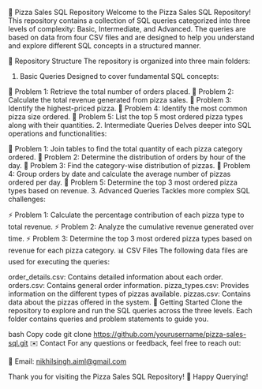 🍕 Pizza Sales SQL Repository
Welcome to the Pizza Sales SQL Repository! This repository contains a collection of SQL queries categorized into three levels of complexity: Basic, Intermediate, and Advanced. The queries are based on data from four CSV files and are designed to help you understand and explore different SQL concepts in a structured manner.

📂 Repository Structure
The repository is organized into three main folders:

1. Basic Queries
Designed to cover fundamental SQL concepts:

🔹 Problem 1: Retrieve the total number of orders placed.
🔹 Problem 2: Calculate the total revenue generated from pizza sales.
🔹 Problem 3: Identify the highest-priced pizza.
🔹 Problem 4: Identify the most common pizza size ordered.
🔹 Problem 5: List the top 5 most ordered pizza types along with their quantities.
2. Intermediate Queries
Delves deeper into SQL operations and functionalities:

🔸 Problem 1: Join tables to find the total quantity of each pizza category ordered.
🔸 Problem 2: Determine the distribution of orders by hour of the day.
🔸 Problem 3: Find the category-wise distribution of pizzas.
🔸 Problem 4: Group orders by date and calculate the average number of pizzas ordered per day.
🔸 Problem 5: Determine the top 3 most ordered pizza types based on revenue.
3. Advanced Queries
Tackles more complex SQL challenges:

⚡ Problem 1: Calculate the percentage contribution of each pizza type to total revenue.
⚡ Problem 2: Analyze the cumulative revenue generated over time.
⚡ Problem 3: Determine the top 3 most ordered pizza types based on revenue for each pizza category.
📊 CSV Files
The following data files are used for executing the queries:

order_details.csv: Contains detailed information about each order.
orders.csv: Contains general order information.
pizza_types.csv: Provides information on the different types of pizzas available.
pizzas.csv: Contains data about the pizzas offered in the system.
🚀 Getting Started
Clone the repository to explore and run the SQL queries across the three levels. Each folder contains queries and problem statements to guide you.

bash
Copy code
git clone https://github.com/yourusername/pizza-sales-sql.git
✉️ Contact
For any questions or feedback, feel free to reach out:

📧 Email: nikhilsingh.aiml@gmail.com

Thank you for visiting the Pizza Sales SQL Repository! 🎉 Happy Querying!
